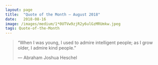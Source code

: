 ```yaml
---
layout:	page
title:	"Quote of the Month — August 2018"
date:	2018-08-16
image: /images/medium/1*0UTVw9zjR2y6ulGzMRUmkw.jpeg
tags: Quote-of-the-Month
---
```


  
> “When I was young, I used to admire intelligent people; as I grow older, I admire kind people.”
> 
> — Abraham Joshua Heschel

